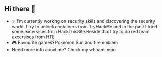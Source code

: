 ## Hi there 👋
- ✨  I’m currently working on security skills and discovering the security world. I try to unlock containers from TryHackMe and in the past I tried some excersises from HackThisSite.Beside that I try to do red team excersises from HTB<br>
- 🎮 Favourite games? Pokemon Sun and fire emblem
- Need more info about me? Check my whoami repo 
      

